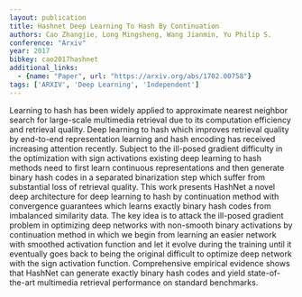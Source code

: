 ```yaml
---
layout: publication
title: Hashnet Deep Learning To Hash By Continuation
authors: Cao Zhangjie, Long Mingsheng, Wang Jianmin, Yu Philip S.
conference: "Arxiv"
year: 2017
bibkey: cao2017hashnet
additional_links:
  - {name: "Paper", url: "https://arxiv.org/abs/1702.00758"}
tags: ['ARXIV', 'Deep Learning', 'Independent']
---
```

Learning to hash has been widely applied to approximate nearest neighbor search for large-scale multimedia retrieval due to its computation efficiency and retrieval quality. Deep learning to hash which improves retrieval quality by end-to-end representation learning and hash encoding has received increasing attention recently. Subject to the ill-posed gradient difficulty in the optimization with sign activations existing deep learning to hash methods need to first learn continuous representations and then generate binary hash codes in a separated binarization step which suffer from substantial loss of retrieval quality. This work presents HashNet a novel deep architecture for deep learning to hash by continuation method with convergence guarantees which learns exactly binary hash codes from imbalanced similarity data. The key idea is to attack the ill-posed gradient problem in optimizing deep networks with non-smooth binary activations by continuation method in which we begin from learning an easier network with smoothed activation function and let it evolve during the training until it eventually goes back to being the original difficult to optimize deep network with the sign activation function. Comprehensive empirical evidence shows that HashNet can generate exactly binary hash codes and yield state-of-the-art multimedia retrieval performance on standard benchmarks.

